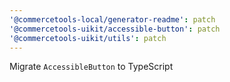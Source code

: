 ```yaml
---
'@commercetools-local/generator-readme': patch
'@commercetools-uikit/accessible-button': patch
'@commercetools-uikit/utils': patch
---
```


Migrate `AccessibleButton` to TypeScript
